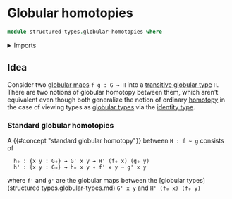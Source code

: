 # Globular homotopies

```agda
module structured-types.globular-homotopies where
```

<details><summary>Imports</summary>

```agda

```

</details>

## Idea

Consider two [globular maps](structured-types.globular-maps.md) `f g : G → H`
into a [transitive globular type](structured-types.transitive-globular-types.md)
`H`. There are two notions of globular homotopy between them, which aren't
equivalent even though both generalize the notion of ordinary
[homotopy](foundation-core.homotopies.md) in the case of viewing types as
[globular types](structured-types.md) via the
[identity type](foundation-core.identity-types.md).

### Standard globular homotopies

A {{#concept "standard globular homotopy"}} between `H : f ~ g` consists of

```text
  h₀ : {x y : G₀} → G' x y → H' (f₀ x) (g₀ y)
  h' : {x y : G₀} → h₀ x y ∘ f' x y ~ g' x y
```

where `f'` and `g'` are the globular maps between the [globular
types](structured types.globular-types.md) `G' x y` and `H' (f₀ x) (f₀ y)`
